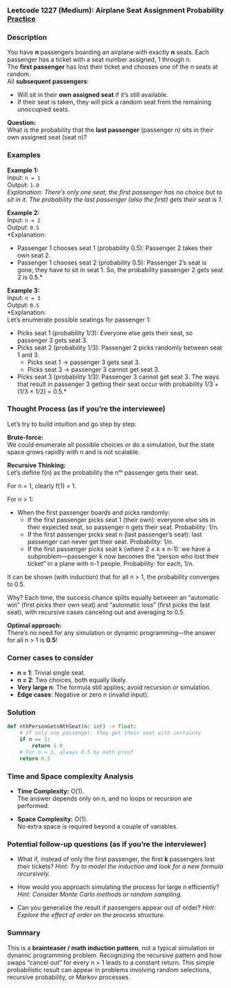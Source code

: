 ### Leetcode 1227 (Medium): Airplane Seat Assignment Probability [Practice](https://leetcode.com/problems/airplane-seat-assignment-probability)

### Description  
You have **n** passengers boarding an airplane with exactly **n** seats. Each passenger has a ticket with a seat number assigned, 1 through n.  
The **first passenger** has lost their ticket and chooses one of the n seats at random.  
All **subsequent passengers**:
- Will sit in their **own assigned seat** if it’s still available.
- If their seat is taken, they will pick a random seat from the remaining unoccupied seats.

**Question:**  
What is the probability that the **last passenger** (passenger n) sits in their own assigned seat (seat n)?


### Examples  

**Example 1:**  
Input: `n = 1`  
Output: `1.0`  
*Explanation: There’s only one seat; the first passenger has no choice but to sit in it. The probability the last passenger (also the first) gets their seat is 1.*

**Example 2:**  
Input: `n = 2`  
Output: `0.5`  
*Explanation:  
- Passenger 1 chooses seat 1 (probability 0.5): Passenger 2 takes their own seat 2.
- Passenger 1 chooses seat 2 (probability 0.5): Passenger 2’s seat is gone; they have to sit in seat 1.
So, the probability passenger 2 gets seat 2 is 0.5.*

**Example 3:**  
Input: `n = 3`  
Output: `0.5`  
*Explanation:  
Let’s enumerate possible seatings for passenger 1:  
- Picks seat 1 (probability 1/3): Everyone else gets their seat, so passenger 3 gets seat 3.
- Picks seat 2 (probability 1/3): Passenger 2 picks randomly between seat 1 and 3.
    - Picks seat 1 → passenger 3 gets seat 3.
    - Picks seat 3 → passenger 3 cannot get seat 3.
- Picks seat 3 (probability 1/3): Passenger 3 cannot get seat 3.
The ways that result in passenger 3 getting their seat occur with probability 1/3 + (1/3 × 1/2) = 0.5.*


### Thought Process (as if you’re the interviewee)  
Let’s try to build intuition and go step by step:

**Brute-force:**  
We could enumerate all possible choices or do a simulation, but the state space grows rapidly with n and is not scalable.

**Recursive Thinking:**  
Let’s define f(n) as the probability the nᵗʰ passenger gets their seat.

For n = 1, clearly f(1) = 1.

For n > 1:
- When the first passenger boards and picks randomly:
  - If the first passenger picks seat 1 (their own): everyone else sits in their expected seat, so passenger n gets their seat. Probability: 1/n.
  - If the first passenger picks seat n (last passenger’s seat): last passenger can never get their seat. Probability: 1/n.
  - If the first passenger picks seat k (where 2 ≤ k ≤ n-1): we have a subproblem—passenger k now becomes the “person who lost their ticket” in a plane with n-1 people. Probability: for each, 1/n.

It can be shown (with induction) that for all n > 1, the probability converges to 0.5.

Why? Each time, the success chance splits equally between an “automatic win” (first picks their own seat) and “automatic loss” (first picks the last seat), with recursive cases canceling out and averaging to 0.5.

**Optimal approach:**  
There’s no need for any simulation or dynamic programming—the answer for all n > 1 is **0.5**!


### Corner cases to consider  
- **n = 1**: Trivial single seat.
- **n = 2**: Two choices, both equally likely.
- **Very large n**: The formula still applies; avoid recursion or simulation.
- **Edge cases**: Negative or zero n (invalid input).


### Solution

```python
def nthPersonGetsNthSeat(n: int) -> float:
    # If only one passenger, they get their seat with certainty
    if n == 1:
        return 1.0
    # For n > 1, always 0.5 by math proof
    return 0.5
```


### Time and Space complexity Analysis  

- **Time Complexity:** O(1).  
  The answer depends only on n, and no loops or recursion are performed.

- **Space Complexity:** O(1).  
  No extra space is required beyond a couple of variables.


### Potential follow-up questions (as if you’re the interviewer)  

- What if, instead of only the first passenger, the first **k** passengers lost their tickets?
  *Hint: Try to model the induction and look for a new formula recursively.*

- How would you approach simulating the process for large n efficiently?
  *Hint: Consider Monte Carlo methods or random sampling.*

- Can you generalize the result if passengers appear out of order?
  *Hint: Explore the effect of order on the process structure.*


### Summary

This is a **brainteaser / math induction pattern**, not a typical simulation or dynamic programming problem. Recognizing the recursive pattern and how swaps “cancel out” for every n > 1 leads to a constant return. This simple probabilistic result can appear in problems involving random selections, recursive probability, or Markov processes.